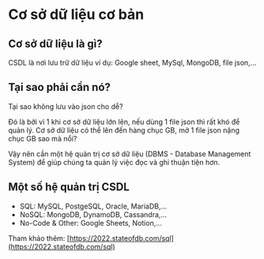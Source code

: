 # Cơ sở dữ liệu cơ bản

## Cơ sở dữ liệu là gì?

CSDL là nơi lưu trữ dữ liệu ví dụ: Google sheet, MySql, MongoDB, file json,...

## Tại sao phải cần nó?

Tại sao không lưu vào json cho dễ?

Đó là bởi vì 1 khi cơ sở dữ liệu lớn lên, nếu dùng 1 file json thì rất khó để quản lý. Cơ sở dữ liệu có thể lên đến hàng chục GB, mở 1 file json nặng chục GB sao mà nổi?

Vậy nên cần một hệ quản trị cơ sở dữ liệu (DBMS - Database Management System) để giúp chúng ta quản lý việc đọc và ghi thuận tiện hơn.

## Một số hệ quản trị CSDL

- SQL: MySQL, PostgeSQL, Oracle, MariaDB,...
- NoSQL: MongoDB, DynamoDB, Cassandra,...
- No-Code & Other: Google Sheets, Notion,...

Tham khảo thêm: [https://2022.stateofdb.com/sql](https://2022.stateofdb.com/sql)
